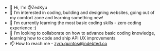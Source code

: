 - 👋 Hi, I’m @ZedKyu
- 👀 I’m interested in coding, building and designing websites, going out of my comfort zone and learning something new!
- 🌱 I’m currently learning the most basic coding skills - zero coding experience :)
- 💞️ I’m looking to collaborate on how to advance basic coding knowledge, learning how to code and ship API UX improvements
- 📫 How to reach me - zyra.quintos@indebted.co

<!---
ZedKyu/ZedKyu is a ✨ special ✨ repository because its `README.md` (this file) appears on your GitHub profile.
You can click the Preview link to take a look at your changes.
--->
